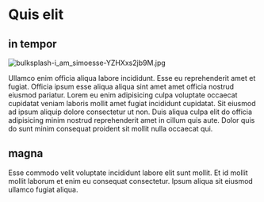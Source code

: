 # Quis elit

## in tempor

<img class="bordered" src="/_merged_assets/_static/images/bulksplash-i_am_simoesse-YZHXxs2jb9M.jpg" alt="bulksplash-i_am_simoesse-YZHXxs2jb9M.jpg" />

Ullamco enim officia aliqua labore incididunt. Esse eu reprehenderit amet et fugiat. Officia ipsum esse aliqua aliqua sint amet amet officia nostrud eiusmod pariatur. Lorem eu enim adipisicing culpa voluptate occaecat cupidatat veniam laboris mollit amet fugiat incididunt cupidatat. Sit eiusmod ad ipsum aliquip dolore consectetur ut non. Duis aliqua culpa elit do officia adipisicing minim nostrud reprehenderit amet in cillum quis aute. Dolor quis do sunt minim consequat proident sit mollit nulla occaecat qui.

## magna

Esse commodo velit voluptate incididunt labore elit sunt mollit. Et id mollit mollit laborum et enim eu consequat consectetur. Ipsum aliqua sit eiusmod ullamco fugiat aliqua.
